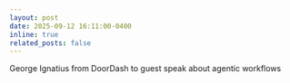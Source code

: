 ```yaml
---
layout: post
date: 2025-09-12 16:11:00-0400
inline: true
related_posts: false
---
```


George Ignatius from DoorDash to guest speak about agentic workflows